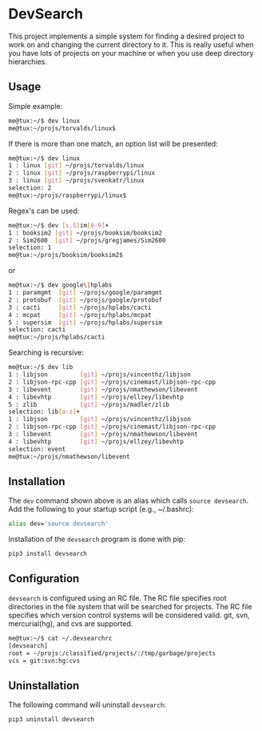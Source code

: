# DevSearch

This project implements a simple system for finding a desired project to work on and changing the current directory to it.
This is really useful when you have lots of projects on your machine or when you use deep directory hierarchies.

## Usage
Simple example:
```bash
me@tux:~/$ dev linux
me@tux:~/projs/torvalds/linux$
```

If there is more than one match, an option list will be presented:
```bash
me@tux:~/$ dev linux
1 : linux [git] ~/projs/torvalds/linux
2 : linux [git] ~/projs/raspberrypi/linux
3 : linux [git] ~/projs/svenkatr/linux
selection: 2
me@tux:~/projs/raspberrypi/linux$
```

Regex's can be used:
```bash
me@tux:~/$ dev [s,S]im[0-9]+
1 : booksim2 [git] ~/projs/booksim/booksim2
2 : Sim2600  [git] ~/projs/gregjames/Sim2600
selection: 1
me@tux:~/projs/booksim/booksim2$
```
or
```bash
me@tux:~/$ dev google\|hplabs
1 : paramgmt  [git] ~/projs/google/paramgmt
2 : protobuf  [git] ~/projs/google/protobuf
3 : cacti     [git] ~/projs/hplabs/cacti
4 : mcpat     [git] ~/projs/hplabs/mcpat
5 : supersim  [git] ~/projs/hplabs/supersim
selection: cacti
me@tux:~/projs/hplabs/cacti
```

Searching is recursive:
```bash
me@tux:~/$ dev lib
1 : libjson         [git] ~/projs/vincenthz/libjson
2 : libjson-rpc-cpp [git] ~/projs/cinemast/libjson-rpc-cpp
3 : libevent        [git] ~/projs/nmathewson/libevent
4 : libevhtp        [git] ~/projs/ellzey/libevhtp
5 : zlib            [git] ~/projs/madler/zlib
selection: lib[a-z]+
1 : libjson         [git] ~/projs/vincenthz/libjson
2 : libjson-rpc-cpp [git] ~/projs/cinemast/libjson-rpc-cpp
3 : libevent        [git] ~/projs/nmathewson/libevent
4 : libevhtp        [git] ~/projs/ellzey/libevhtp
selection: event
me@tux:~/projs/nmathewson/libevent
```

## Installation
The `dev` command shown above is an alias which calls `source devsearch`. Add the following to your startup script (e.g., ~/.bashrc):
```bash
alias dev='source devsearch'
```

Installation of the `devsearch` program is done with pip:

```bash
pip3 install devsearch
```


## Configuration
`devsearch` is configured using an RC file.
The RC file specifies root directories in the file system that will be searched for projects.
The RC file specifies which version control systems will be considered valid.
git, svn, mercurial(hg), and cvs are supported.
```bash
me@tux:~/$ cat ~/.devsearchrc
[devsearch]
root = ~/projs:/classified/projects/:/tmp/garbage/projects
vcs = git:svn:hg:cvs
```

## Uninstallation
The following command will uninstall `devsearch`:
```bash
pip3 uninstall devsearch
```

